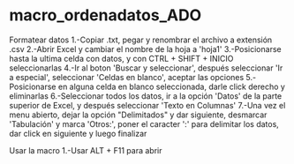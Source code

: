# macro_ordenadatos_ADO

Formatear datos
1.-Copiar .txt, pegar y renombrar el archivo a extensión .csv
2.-Abrir Excel y cambiar el nombre de la hoja a 'hoja1'
3.-Posicionarse hasta la ultima celda con datos, y con CTRL + SHIFT + INICIO seleccionarlas
4.-Ir al boton 'Buscar y seleccionar', después seleccionar 'Ir a especial', seleccionar 'Celdas en blanco', aceptar las opciones
5.-Posicionarse en alguna celda en blanco seleccionada, darle click derecho y eliminarlas
6.-Seleccionar todos los datos, ir a la opción 'Datos' de la parte superior de Excel, y después seleccionar 'Texto en Columnas'
7.-Una vez el menu abierto, dejar la opción "Delimitados" y dar siguiente, desmarcar 'Tabulación' y marca 'Otros:', poner el caracter ':' para delimitar los datos, dar click en siguiente y luego finalizar

Usar la macro
1.-Usar ALT + F11 para abrir
